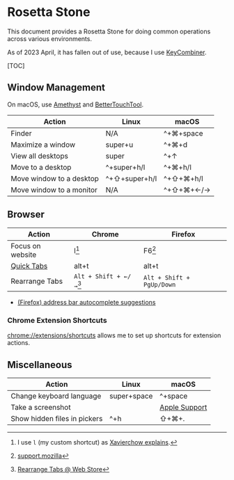# Rosetta Stone

This document provides a Rosetta Stone for doing common operations across
various environments.

As of 2023 April, it has fallen out of use, because I use
[KeyCombiner](https://keycombiner.com/).

[TOC]

## Window Management

On macOS, use [Amethyst][amethyst] and [BetterTouchTool][btt].

Action                   | Linux         | macOS
------------------------ | -----------   | ---------
Finder                   | N/A           | ^+⌘+space
Maximize a window        | super+u       | ^+⌘+d
View all desktops        | super         | ^+↑
Move to a desktop        | ^+super+h/l   | ^+⌘+h/l
Move window to a desktop | ^+⇧+super+h/l | ^+⇧+⌘+h/l
Move window to a monitor | N/A           | ^+⇧+⌘+←/→

## Browser

Action                   | Chrome                     | Firefox
------------------------ | -------                    | ---------
Focus on website         | l[^1]                      | F6[^2]
[Quick Tabs][qt]         | alt+t                      | alt+t
Rearrange Tabs           | `Alt + Shift + ←/→`[^3]    | `Alt + Shift + PgUp/Down`

* [(Firefox) address bar autocomplete
  suggestions](https://support.mozilla.org/en-US/kb/address-bar-autocomplete-firefox#w_removing-autocomplete-results)

### Chrome Extension Shortcuts

[chrome://extensions/shortcuts](chrome://extensions/shortcuts) allows me to set
up shortcuts for extension actions.

## Miscellaneous

Action                       | Linux       | macOS
---------------------------- | ----------- | ---------
Change keyboard language     | super+space | ^+space
Take a screenshot            |             | [Apple Support](https://support.apple.com/de-ch/HT201361)
Show hidden files in pickers | ^+h         | ⇧+⌘+.

[^1]: I use `l` (my custom shortcut) as [Xavierchow explains](https://xavierchow.github.io/2016/03/07/vimium-leave-address-bar/).
[^2]: [support.mozilla](https://support.mozilla.org/bm/questions/1210451)
[^3]: [Rearrange Tabs @ Web Store](https://chrome.google.com/webstore/detail/ccnnhhnmpoffieppjjkhdakcoejcpbga)

[amethyst]: https://ianyh.com/amethyst/
[btt]: https://folivora.ai/
[qt]: https://chrome.google.com/webstore/detail/quick-tabs/jnjfeinjfmenlddahdjdmgpbokiacbbb
